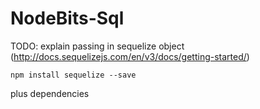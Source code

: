 # NodeBits-Sql

TODO: explain passing in sequelize object (http://docs.sequelizejs.com/en/v3/docs/getting-started/)

```
npm install sequelize --save
```

plus dependencies
